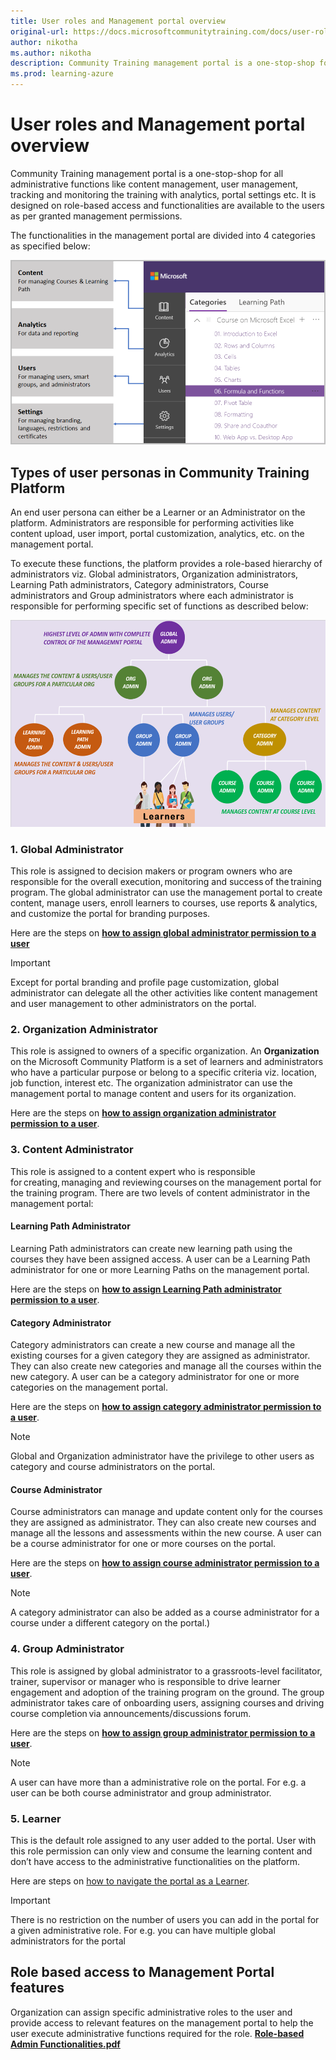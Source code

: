 ```yaml
---
title: User roles and Management portal overview
original-url: https://docs.microsoftcommunitytraining.com/docs/user-role-and-management-portal-overview
author: nikotha
ms.author: nikotha
description: Community Training management portal is a one-stop-shop for all administrative functions like content management, user management, tracking and monitoring the training with analytics, portal settings etc.
ms.prod: learning-azure
---
```


# User roles and Management portal overview

Community Training management portal is a one-stop-shop for all administrative functions like content management, user management, tracking and monitoring the training with analytics, portal settings etc. It is designed on role-based access and functionalities are available to the users as per granted management permissions.

The functionalities in the management portal are divided into 4 categories as specified below:

![4 categories](../media/image%28423%29.png)

## Types of user personas in Community Training Platform

An end user persona can either be a Learner or an Administrator on the platform. Administrators are responsible for performing activities like content upload, user import, portal customization, analytics, etc. on the management portal.

To execute these functions, the platform provides a role-based hierarchy of administrators viz. Global administrators, Organization administrators, Learning Path administrators, Category administrators, Course administrators and Group administrators where each administrator is responsible for performing specific set of functions as described below:

![GetStarted - Role Hierarchy](../media/GetStarted%20-%20Role%20Hierarchy.png)

### 1. Global Administrator

This role is assigned to decision makers or program owners who are responsible for the overall execution, monitoring and success of the training program. The global administrator can use the management portal to create content, manage users, enroll learners to courses, use reports & analytics, and customize the portal for branding purposes.

Here are the steps on [**how to assign global administrator permission to a user**](../user-management/add-users/add-an-administrator-to-the-portal.md)

> [!IMPORTANT]
> Except for portal branding and profile page customization, global administrator can delegate all the other activities like content management and user management to other administrators on the portal.

### 2. Organization Administrator

This role is assigned to owners of a specific organization. An **Organization** on the Microsoft Community Platform is a set of learners and administrators who have a particular purpose or belong to a specific criteria viz. location, job function, interest etc. The organization administrator can use the management portal to manage content and users for its organization.

Here are the steps on [**how to assign organization administrator permission to a user**](../user-management/add-users/add-an-administrator-to-the-portal.md).

### 3. Content Administrator

This role is assigned to a content expert who is responsible for creating, managing and reviewing courses on the management portal for the training program. There are two levels of content administrator in the management portal:

#### Learning Path Administrator

Learning Path administrators can create new learning path using the courses they have been assigned access. A user can be a Learning Path administrator for one or more Learning Paths on the management portal.

Here are the steps on [**how to assign Learning Path administrator permission to a user**](../user-management/add-users/add-an-administrator-to-the-portal.md).

#### Category Administrator

Category administrators can create a new course and manage all the existing courses for a given category they are assigned as administrator. They can also create new categories and manage all the courses within the new category. A user can be a category administrator for one or more categories on the management portal.

Here are the steps on [**how to assign category administrator permission to a user**](../user-management/add-users/add-an-administrator-to-the-portal.md).

> [!NOTE]
> Global and Organization administrator have the privilege to other users as category and course administrators on the portal.

#### Course Administrator

Course administrators can manage and update content only for the courses they are assigned as administrator.  They can also create new courses and manage all the lessons and assessments within the new course. A user can be a course administrator for one or more courses on the portal.

Here are the steps on [**how to assign course administrator permission to a user**](../user-management/add-users/add-an-administrator-to-the-portal.md).

> [!NOTE]
> A category administrator can also be added as a course administrator for a course under a different category on the portal.)

### 4.  Group Administrator

This role is assigned by global administrator to a grassroots-level facilitator, trainer, supervisor or manager who is responsible to drive learner engagement and adoption of the training program on the ground. The group administrator takes care of onboarding users, assigning courses and driving course completion via announcements/discussions forum.

Here are the steps on [**how to assign group administrator permission to a user**](../user-management/add-users/add-an-administrator-to-the-portal.md).

> [!NOTE]
> A user can have more than a administrative role on the portal. For e.g. a user can be both course administrator and group administrator.

### 5. Learner

This is the default role assigned to any user added to the portal. User with this role permission can only view and consume the learning content and don’t have access to the administrative functionalities on the platform.

Here are steps on [how to navigate the portal as a Learner](../learner-experience/web-app.md).

> [!IMPORTANT]
> There is no restriction on the number of users you can add in the portal for a given administrative role. For e.g. you can have multiple global administrators for the portal

## Role based access to Management Portal features

Organization can assign specific administrative roles to the user and provide access to relevant features on the management portal to help the user execute administrative functions required for the role.
[**Role-based Admin Functionalities.pdf**](https://github.com/MicrosoftDocs/microsoft-community-training/files/7167101/Role-based.Admin.Functionalities.pdf)

